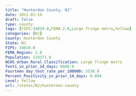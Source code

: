 ```yaml
---
title: "Hunterdon County, NJ"
date: 2021-01-19
draft: false
type: county
tags: [FIPS:34019.0,FEMA:2.0,Large fringe metro,Yellow]
categories: [NJ]
County: Hunterdon County
State: NJ
FIPS: 34019.0
FEMA_Region: 2.0
Population: 124371.0
NCHS_Urban_Rural_Classification: Large fringe metro
Tests_in_prior_14_days: 6888.0
Fourteen_day_test_rate_per_100000: 5538.0
Percent_Positivity_in_prior_14_days: 0.094
Level: Yellow
url: /states/NJ/hunterdon-county
---
```




